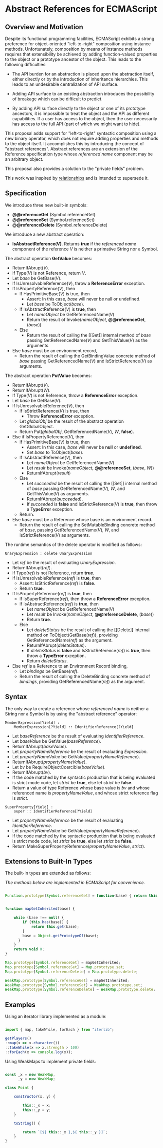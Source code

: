 # Abstract References for ECMAScript #

## Overview and Motivation ##

Despite its functional programming facilities, ECMAScript exhibits a strong preference
for object-oriented "left-to-right" composition using instance methods.  Unfortunately,
composition by means of instance methods requires that extensibility be achieved by adding
function-valued properties to the object or a prototype ancestor of the object.  This
leads to the following difficulties:

- The API burden for an abstraction is placed upon the abstraction itself, either directly or
  by the introduction of inheritance hierarchies.  This leads to an undesirable centralization
  of API surface.

- Adding API surface to an existing abstraction introduces the possibility of breakage which
  can be difficult to predict.

- By adding API surface directly to the object or one of its prototype ancestors, it is
  impossible to treat the object and the API as different capabilities.  If a user has access
  to the object, then the user necessarily has access to the full API (part of which we
  might want to hide).

This proposal adds support for "left-to-right" syntactic composition using a new binary operator,
which does not require adding properties and methods to the object itself.  It accomplishes this
by introducing the concept of "abstract references".  Abstract references are an extension of the
Reference specification type whose *referenced name* component may be an arbitrary object.

This proposal also provides a solution to the "private fields" problem.

This work was inspired by [relationships](http://wiki.ecmascript.org/doku.php?id=strawman:relationships)
and is intended to supersede it.


## Specification ##

We introduce three new built-in symbols:

- **@@referenceGet** (Symbol.referenceGet)
- **@@referenceSet** (Symbol.referenceSet)
- **@@referenceDelete** (Symbol.referenceDelete)

We introduce a new abstract operation:

- **IsAbstractReference(V)**.  Returns **true** if the *referenced name* component of the reference *V*
  is neither a primative String nor a Symbol.

The abstract operation **GetValue** becomes:

- ReturnIfAbrupt(*V*).
- If Type(*V*) is not Reference, return *V*.
- Let *base* be GetBase(*V*).
- If IsUnresolvableReference(*V*), throw a **ReferenceError** exception.
- If IsPropertyReference(*V*), then
  - If HasPrimitiveBase(*V*) is true, then
    - Assert: In this case, *base* will never be null or undefined.
    - Let *base* be ToObject(*base*).
  - If IsAbstractReference(*V*) is **true**, then
    - Let *nameObject* be GetReferencedName(*V*)
    - Return the result of Invoke(*nameObject*, **@@referenceGet**, (*base*))
  - Else
    - Return the result of calling the [[Get]] internal method of *base* passing GetReferencedName(*V*)
      and GetThisValue(*V*) as the arguments.
- Else *base* must be an environment record,
  - Return the result of calling the GetBindingValue concrete method of *base* passing
    GetReferencedName(*V*) and IsStrictReference(*V*) as arguments.

The abstract operation **PutValue** becomes:

- ReturnIfAbrupt(*V*).
- ReturnIfAbrupt(*W*).
- If Type(*V*) is not Reference, throw a **ReferenceError** exception.
- Let *base* be GetBase(*V*).
- If IsUnresolvableReference(*V*), then
  - If IsStrictReference(*V*) is true, then
    - Throw **ReferenceError** exception.
  - Let *globalObj* be the result of the abstract operation GetGlobalObject.
  - Return Put(*globalObj*, GetReferencedName(*V*), *W*, **false**).
- Else if IsPropertyReference(*V*), then
  - If HasPrimitiveBase(*V*) is true, then
    - Assert: In this case, *base* will never be **null** or **undefined**.
    - Set *base* to ToObject(*base*).
  - If IsAbstractReference(*V*), then
    - Let *nameObject* be GetReferencedName(*V*)
    - Let *result* be Invoke(*nameObject*, **@@referenceSet**, (*base*, *W*))
    - ReturnIfAbrupt(*result*)
  - Else
    - Let *succeeded* be the result of calling the [[Set]] internal method of *base* passing
      GetReferencedName(*V*), *W*, and GetThisValue(*V*) as arguments.
    - ReturnIfAbrupt(*succeeded*).
    - If *succeeded* is **false** and IsStrictReference(*V*) is **true**, then throw a **TypeError** exception.
  - Return.
- Else *base* must be a Reference whose base is an environment record.
  - Return the result of calling the SetMutableBinding concrete method of *base*,
    passing GetReferencedName(*V*), *W*, and IsStrictReference(*V*) as arguments.

The runtime semantics of the delete operator is modified as follows:

```
UnaryExpression : delete UnaryExpression
```

- Let *ref* be the result of evaluating *UnaryExpression*.
- ReturnIfAbrupt(*ref*).
- If Type(*ref*) is not Reference, return **true**.
- If IsUnresolvableReference(*ref*) is **true**, then
  - Assert: IsStrictReference(*ref*) is **false**.
  - Return **true**.
- If IsPropertyReference(*ref*) is **true**, then
    - If IsSuperReference(*ref*), then throw a **ReferenceError** exception.
    - If IsAbstractReference(*ref*) is **true**, then
      - Let *nameObject* be GetReferencedName(*V*)
      - Let *result* be Invoke(*nameObject*, **@@referenceDelete**, (*base*))
      - Return **true**.
    - Else
      - Let *deleteStatus* be the result of calling the [[Delete]] internal method on
        ToObject(GetBase(*ref*)), providing GetReferencedName(*ref*) as the argument.
      - ReturnIfAbrupt(*deleteStatus*).
      - If *deleteStatus* is **false** and IsStrictReference(*ref*) is **true**, then throw a **TypeError**
        exception.
      - Return *deleteStatus*.
- Else *ref* is a Reference to an Environment Record binding,
  - Let *bindings* be GetBase(*ref*).
  - Return the result of calling the DeleteBinding concrete method of *bindings*, providing
    GetReferencedName(*ref*) as the argument.

## Syntax ##

The only way to create a reference whose *referenced name* is neither a String nor a Symbol is
by using the "abstract reference" operator:

```
MemberExpression[Yield] :
    MemberExpression[?Yield] :: IdentifierReference[?Yield]
```

- Let *baseReference* be the result of evaluating *IdentifierReference*.
- Let *baseValue* be GetValue(*baseReference*).
- ReturnIfAbrupt(*baseValue*).
- Let *propertyNameReference* be the result of evaluating *Expression*.
- Let *propertyNameValue* be GetValue(*propertyNameReference*).
- ReturnIfAbrupt(*propertyNameValue*).
- Let *bv* be RequireObjectCoercible(*baseValue*).
- ReturnIfAbrupt(*bv*).
- If the code matched by the syntactic production that is being evaluated is strict mode code,
  let *strict* be **true**, else let *strict* be **false**.
- Return a value of type Reference whose base value is *bv* and whose referenced name is
  *propertyNameValue*, and whose strict reference flag is *strict*.

```
SuperProperty[Yield] :
    super :: IdentifierReference[?Yield]
```

- Let *propertyNameReference* be the result of evaluating *IdentifierReference*.
- Let *propertyNameValue* be GetValue(*propertyNameReference*).
- If the code matched by the syntactic production that is being evaluated is strict mode code,
  let *strict* be **true**, else let *strict* be **false**.
- Return MakeSuperPropertyReference(*propertyNameValue*, *strict*).

## Extensions to Built-In Types ##

The built-in types are extended as follows:

*The methods below are implemented in ECMAScript for convenience.*

```js

Function.prototype[Symbol.referenceGet] = function(base) { return this };

```

```js

function mapGetInherited(base) {

    while (base !== null) {
        if (this.has(base)) {
            return this.get(base);
        }
        base = Object.getPrototypeOf(base);
      }
    }
    return void 0;
}

Map.prototype[Symbol.referenceGet] = mapGetInherited;
Map.prototype[Symbol.referenceSet] = Map.prototype.set;
Map.prototype[Symbol.referenceDelete] = Map.prototype.delete;

WeakMap.prototype[Symbol.referenceGet] = mapGetInherited;
WeakMap.prototype[Symbol.referenceSet] = WeakMap.prototype.set;
WeakMap.prototype[Symbol.referenceDelete] = WeakMap.prototype.delete;

```


## Examples ##

Using an iterator library implemented as a module:

```js

import { map, takeWhile, forEach } from "iterlib";

getPlayers()
::map(x => x.character())
::takeWhile(x => x.strength > 100)
::forEach(x => console.log(x));

```

Using WeakMaps to implement private fields:


```js

const _x = new WeakMap,
      _y = new WeakMap;

class Point {

    constructor(x, y) {

        this::_x = x;
        this::_y = y;
    }

    toString() {

        return `[${ this::_x },${ this::_y }]`;
    }
}
```

